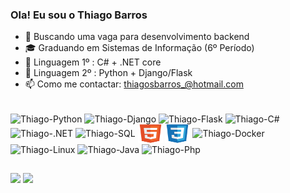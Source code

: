 ### Ola! Eu sou o Thiago Barros

- 🔭 Buscando uma vaga para desenvolvimento backend
- 🎓 Graduando em Sistemas de Informação (6º Período)
- 🌱 Linguagem 1º : C# + .NET core
- 🌱 Linguagem 2º : Python + Django/Flask
- 📫 Como me contactar: thiagosbarros_@hotmail.com



<div style="display: inline_block"><br>
 <img align="center" alt="Thiago-Python" height="30" width="40" src="https://cdn.jsdelivr.net/gh/devicons/devicon@latest/icons/python/python-original.svg" />
 <img align="center" alt="Thiago-Django" height="30" width="40" src="https://cdn.jsdelivr.net/gh/devicons/devicon@latest/icons/django/django-plain.svg" />
 <img align="center" alt="Thiago-Flask" height="30" width="40" src="https://cdn.jsdelivr.net/gh/devicons/devicon@latest/icons/flask/flask-original.svg" />
 <img align="center" alt="Thiago-C#" height="30" width="40" src="https://cdn.jsdelivr.net/gh/devicons/devicon@latest/icons/csharp/csharp-original.svg" />
 <img align="center" alt="Thiago-.NET" height="30" width="40" src="https://cdn.jsdelivr.net/gh/devicons/devicon@latest/icons/dotnetcore/dotnetcore-original.svg" />
 <img align="center" alt="Thiago-SQL" height="30" width="40" src="https://cdn.jsdelivr.net/gh/devicons/devicon@latest/icons/azuresqldatabase/azuresqldatabase-original.svg"/>
 <img align="center" alt="Thiago-HTML" height="30" width="40" src="https://raw.githubusercontent.com/devicons/devicon/master/icons/html5/html5-original.svg">
 <img align="center" alt="Thiago-CSS" height="30" width="40" src="https://raw.githubusercontent.com/devicons/devicon/master/icons/css3/css3-original.svg"> 
 <img align="center" alt="Thiago-Docker" height="35" width="40" src="https://cdn.jsdelivr.net/gh/devicons/devicon@latest/icons/docker/docker-original-wordmark.svg"/>
 <img align="center" alt="Thiago-Linux" height="35" width="40" src="https://cdn.jsdelivr.net/gh/devicons/devicon@latest/icons/linux/linux-original.svg" />
 <img align="center" alt="Thiago-Java" height="30" width="40" src="https://cdn.jsdelivr.net/gh/devicons/devicon@latest/icons/java/java-original.svg" />
 <img align="center" alt="Thiago-Php" height="35" width="40" src="https://cdn.jsdelivr.net/gh/devicons/devicon@latest/icons/php/php-original.svg" />
 
 
</div>
 
 ## 

<div>
 <a href="https://instagram.com/_thiagosbarros?igshid=YmMyMTA2M2Y=" target="_blank"><img src="https://img.shields.io/badge/-Instagram-%23E4405F?style=for-the-badge&logo=instagram&logoColor=white" target="_blank"></a>
 </a> 
 <a href="https://www.linkedin.com/in/thiago-barros-ba8b9a20b" target="_blank"><img src="https://img.shields.io/badge/-LinkedIn-%230077B5?style=for-the-badge&logo=linkedin&logoColor=white" target="_blank"></a> 
 
 </div>
